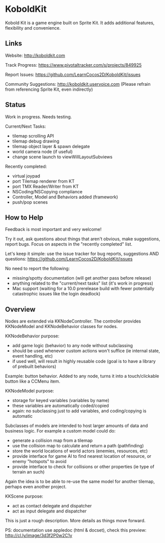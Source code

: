 KoboldKit
=========

Kobold Kit is a game engine built on Sprite Kit. It adds additional features, flexibility and convenience.

Links
-----

Website: http://koboldkit.com

Track Progress: https://www.pivotaltracker.com/s/projects/849925

Report Issues: https://github.com/LearnCocos2D/KoboldKit/issues

Community Suggestions: http://koboldkit.uservoice.com (Please refrain from referencing Sprite Kit, even indirectly)


Status
------

Work in progress. Needs testing.

Current/Next Tasks:
- tilemap scrolling API
- tilemap debug drawing
- tilemap object layer & spawn delegate
- world camera node (if useful)
- change scene launch to viewWillLayoutSubviews

Recently completed:
- virtual joypad
- port Tilemap renderer from KT
- port TMX Reader/Writer from KT
- NSCoding/NSCopying compliance
- Controller, Model and Behaviors added (framework)
- push/pop scenes

How to Help
------

Feedback is most important and very welcome!

Try it out, ask questions about things that aren't obvious, make suggestions, report bugs. Focus on aspects in the "recently completed" list.

Let's keep it simple: use the issue tracker for bug reports, suggestions AND questions:
https://github.com/LearnCocos2D/KoboldKit/issues

No need to report the following:
- missing/spotty documentation (will get another pass before release)
- anything related to the "current/next tasks" list (it's work in progress)
- Mac support (waiting for a 10.0 prerelease build with fewer potentially catastrophic issues like the login deadlock)

Overview
------

Nodes are extended via KKNodeController. The controller provides KKNodeModel and KKNodeBehavior classes for nodes.

KKNodeBehavior purpose:
- add game logic (behavior) to any node without subclassing
- should be used whenever custom actions won't suffice (ie internal state, event handling, etc)
- if used well, will result in highly reusable code (goal is to have a library of prebuilt behaviors)

Example: button behavior. Added to any node, turns it into a touch/clickable button like a CCMenu item.

KKNodeModel purpose:
- storage for keyed variables (variables by name)
- these variables are automatically coded/copied
- again: no subclassing just to add variables, and coding/copying is automatic

Subclasses of models are intended to host larger amounts of data and business logic. For example a custom model could do:
- generate a collision map from a tilemap
- use the collision map to calculate and return a path (pathfinding)
- store the world locations of world actors (enemies, resources, etc)
- provide interface for game AI to find nearest location of resource, or enemy "hotspots" to avoid
- provide interface to check for collisions or other properties (ie type of terrain an such)

Again the idea is to be able to re-use the same model for another tilemap, perhaps even another project.


KKScene purpose:
- act as contact delegate and dispatcher
- act as input delegate and dispatcher


This is just a rough description. More details as things move forward.

PS: documentation use appledoc (html & docset), check this preview: http://cl.ly/image/3d3f2P0w2C1y
